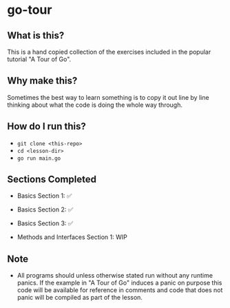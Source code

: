 # go-tour

## What is this?

This is a hand copied collection of the exercises included in the popular tutorial "A Tour of Go".

## Why make this?

Sometimes the best way to learn something is to copy it out line by line thinking about what the code is doing the whole way through.

## How do I run this?

- `git clone <this-repo>`
- `cd <lesson-dir>`
- `go run main.go`

## Sections Completed

- Basics Section 1: :white_check_mark:
- Basics Section 2: :white_check_mark:
- Basics Section 3: :white_check_mark:

- Methods and Interfaces Section 1: WIP

## Note

- All programs should unless otherwise stated run without any runtime panics. If the example in "A Tour of Go" induces a panic on purpose this code will be available for reference in comments and code that does not panic will be compiled as part of the lesson. 